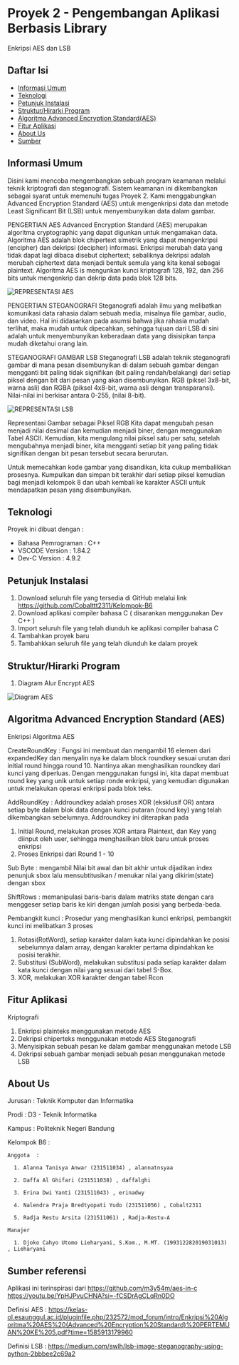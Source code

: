 # Proyek 2 - Pengembangan Aplikasi Berbasis Library

Enkripsi AES dan LSB

## Daftar Isi
  * [Informasi Umum](#informasi-umum)
  * [Teknologi](#teknologi)
  * [Petunjuk Instalasi](#petunjuk-instalasi)
  * [Struktur/Hirarki Program](#strukturhirarki-program)
  * [Algoritma Advanced Encryption Standard(AES)](#algoritma-advanced-encryption-standard-aes)
  * [Fitur Aplikasi](#fitur-aplikasi)
  * [About Us](#about-us)
  * [Sumber](#sumber-referensi)

## Informasi Umum

Disini kami mencoba mengembangkan sebuah program keamanan melalui teknik kriptografi dan steganografi. Sistem keamanan ini dikembangkan sebagai syarat untuk memenuhi tugas Proyek 2. Kami menggabungkan Advanced Encryption Standard (AES) untuk mengenkripsi data dan metode Least Significant Bit (LSB) untuk menyembunyikan data dalam gambar.

PENGERTIAN AES
Advanced Encryption Standard (AES) merupakan algoritma cryptographic yang dapat digunkan untuk mengamakan data. Algoritma AES adalah blok chipertext simetrik yang dapat mengenkripsi (encipher) dan dekripsi (decipher) informasi. Enkripsi merubah data yang tidak dapat lagi dibaca disebut ciphertext; sebaliknya dekripsi adalah merubah ciphertext data menjadi bentuk semula yang kita kenal sebagai plaintext. Algoritma AES is mengunkan kunci kriptografi 128, 192, dan 256 bits untuk mengenkrip dan dekrip data pada blok 128 bits.

![REPRESENTASI AES](./image/AES.webp)

PENGERTIAN STEGANOGRAFI
Steganografi adalah ilmu yang melibatkan komunikasi data rahasia dalam sebuah media, misalnya file gambar, audio, dan video. Hal ini didasarkan pada asumsi bahwa jika rahasia mudah terlihat, maka mudah untuk dipecahkan, sehingga tujuan dari LSB di sini adalah untuk menyembunyikan keberadaan data yang disisipkan tanpa mudah diketahui orang lain.

STEGANOGRAFI GAMBAR LSB
Steganografi LSB adalah teknik steganografi gambar di mana pesan disembunyikan di dalam sebuah gambar dengan mengganti bit paling tidak signifikan (bit paling rendah/belakang) dari setiap piksel dengan bit dari pesan yang akan disembunyikan.
RGB (piksel 3x8-bit, warna asli) dan RGBA (piksel 4x8-bit, warna asli dengan transparansi). Nilai-nilai ini berkisar antara 0-255, (nilai 8-bit).

![REPRESENTASI LSB](./image/LSB.webp)

Representasi Gambar sebagai Piksel RGB
Kita dapat mengubah pesan menjadi nilai desimal dan kemudian menjadi biner, dengan menggunakan Tabel ASCII. Kemudian, kita mengulang nilai piksel satu per satu, setelah mengubahnya menjadi biner, kita mengganti setiap bit yang paling tidak signifikan dengan bit pesan tersebut secara berurutan.

Untuk memecahkan kode gambar yang disandikan, kita cukup membalikkan prosesnya. Kumpulkan dan simpan bit terakhir dari setiap piksel kemudian bagi menjadi kelompok 8 dan ubah kembali ke karakter ASCII untuk mendapatkan pesan yang disembunyikan.

## Teknologi

Proyek ini dibuat dengan :

- Bahasa Pemrograman : C++
- VSCODE Version : 1.84.2
- Dev-C Version : 4.9.2

## Petunjuk Instalasi

1. Download seluruh file yang tersedia di GitHub melalui link https://github.com/Cobalttt2311/Kelompok-B6
2. Download aplikasi compiler bahasa C ( disarankan menggunakan Dev C++ )
3. Import seluruh file yang telah diunduh ke aplikasi compiler bahasa C
4. Tambahkan proyek baru
5. Tambahkkan seluruh file yang telah diunduh ke dalam proyek

## Struktur/Hirarki Program

1. Diagram Alur Encrypt AES

![Diagram AES](./image/Encrypt_AES.png)

## Algoritma Advanced Encryption Standard (AES)

Enkripsi Algoritma AES

CreateRoundKey :
Fungsi ini membuat dan mengambil 16 elemen dari expandedKey dan menyalin nya ke dalam block roundkey sesuai urutan dari initial round hingga round 10. Nantinya akan menghasilkan roundkey dari kunci yang diperluas.
Dengan menggunakan fungsi ini, kita dapat membuat round key yang unik untuk setiap ronde enkripsi, yang kemudian digunakan untuk melakukan operasi enkripsi pada blok teks.

AddRoundKey :
Addroundkey adalah proses XOR (eksklusif OR) antara setiap byte dalam blok data dengan kunci putaran (round key) yang telah dikembangkan sebelumnya. 
Addroundkey ini diterapkan pada
1. Initial Round, melakukan proses XOR antara Plaintext, dan Key yang diinput oleh user, sehingga menghasilkan blok baru untuk proses enkripsi
2. Proses Enkripsi dari Round 1 - 10

Sub Byte :
mengambil Nilai bit awal dan bit akhir untuk dijadikan index penunjuk sbox
lalu mensubtitusikan / menukar nilai yang dikirim(state) dengan sbox

ShiftRows :
memanipulasi baris-baris dalam matriks state dengan cara menggeser setiap baris 
ke kiri dengan jumlah posisi yang berbeda-beda.

Pembangkit kunci : 
Prosedur yang menghasilkan kunci enkripsi, pembangkit kunci ini melibatkan 3 proses
1. Rotasi(RotWord), setiap karakter dalam kata kunci dipindahkan ke posisi sebelumnya dalam array, dengan karakter pertama dipindahkan ke posisi terakhir.
2. Substitusi (SubWord), melakukan substitusi pada setiap karakter dalam kata kunci dengan nilai yang sesuai dari tabel S-Box.
3. XOR, melakukan XOR karakter dengan tabel Rcon

## Fitur Aplikasi

Kriptografi

1. Enkripsi plainteks menggunakan metode AES
2. Dekripsi chiperteks menggunakan metode AES
   Steganografi
3. Menyisipkan sebuah pesan ke dalam gambar menggunakan metode LSB
4. Dekripsi sebuah gambar menjadi sebuah pesan menggunakan metode LSB

## About Us

Jurusan : Teknik Komputer dan Informatika

Prodi : D3 - Teknik Informatika

Kampus : Politeknik Negeri Bandung

Kelompok B6 :

    Anggota  :

      1. Alanna Tanisya Anwar (231511034) , alannatnsyaa

      2. Daffa Al Ghifari (231511038) , daffalghi

      3. Erina Dwi Yanti (231511043) , erinadwy

      4. Nalendra Praja Bredtyopati Yudo (231511056) , Cobalt2311

      5. Radja Restu Arsita (231511061) , Radja-Restu-A

    Manajer

      1. Djoko Cahyo Utomo Lieharyani, S.Kom., M.MT. (199312282019031013) , Lieharyani

## Sumber referensi

Aplikasi ini terinspirasi dari
https://github.com/m3y54m/aes-in-c
https://youtu.be/YpHJPvuCHNA?si=-fCSDrAgCLqRn0DO

Definisi AES :
https://kelas-ol.esaunggul.ac.id/pluginfile.php/232572/mod_forum/intro/Enkripsi%20Algoritma%20AES%20(Advanced%20Encryption%20Standard)%20PERTEMUAN%20KE%205.pdf?time=1585913179960

Definisi LSB :
https://medium.com/swlh/lsb-image-steganography-using-python-2bbbee2c69a2
